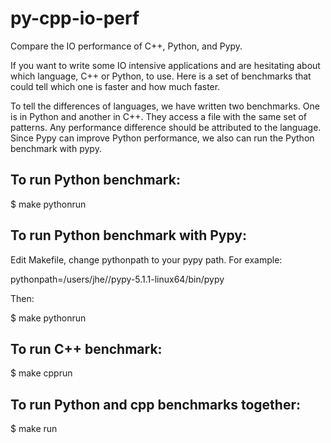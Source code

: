 # py-cpp-io-perf

Compare the IO performance of C++, Python, and Pypy. 

If you want to write some IO intensive applications and are hesitating about
which language, C++ or Python,  to use. Here is a set of benchmarks that could
tell which one is faster and how much faster. 

To tell the differences of languages, we have written two benchmarks. One is 
in Python and another in C++. They access a file with the same set of patterns. 
Any performance difference should be attributed to the language. Since Pypy
can improve Python performance, we also can run the Python benchmark with pypy.


## To run Python benchmark:

$ make pythonrun

## To run Python benchmark with Pypy:

Edit Makefile, change pythonpath to your pypy path. For example:

pythonpath=/users/jhe//pypy-5.1.1-linux64/bin/pypy

Then:

$ make pythonrun

## To run C++ benchmark:

$ make cpprun

## To run Python and cpp benchmarks together:

$ make run



